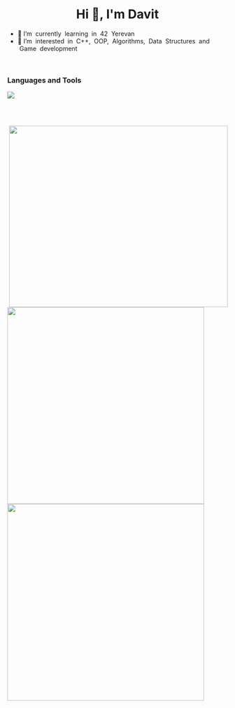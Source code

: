 <h1 align="center">Hi 👋, I'm Davit</h1>

<ul>
<li> 🌴 I’m &nbsp;currently &nbsp;learning &nbsp;in &nbsp;42 &nbsp;Yerevan
<li> 👀 I’m &nbsp;interested &nbsp;in &nbsp;C++, &nbsp;OOP,&nbsp; Algorithms,&nbsp; Data &nbsp;Structures&nbsp; and &nbsp;Game &nbsp;development
</ul>

<br>

### Languages and Tools<br>
<p>
  <a href="https://skillicons.dev">
    <img src="https://skillicons.dev/icons?i=c,vim,visualstudio,vscode" />
  </a>
</p>

<br><br>

<img src="https://media.giphy.com/media/qgQUggAC3Pfv687qPC/giphy.gif" align="right" width="500px" height="415px">
<img src="https://github-readme-stats.vercel.app/api?username=araqelian&show_icons=true&bg_color=00000000" width="450px")>
<img src="https://github-readme-stats.vercel.app/api/top-langs/?username=araqelian&layout=compact" width="450px">
